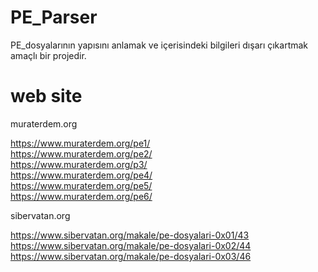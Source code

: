 # PE_Parser

PE_dosyalarının yapısını anlamak ve içerisindeki bilgileri dışarı çıkartmak amaçlı bir projedir.


# web site

muraterdem.org 

https://www.muraterdem.org/pe1/  
https://www.muraterdem.org/pe2/  
https://www.muraterdem.org/p3/  
https://www.muraterdem.org/pe4/  
https://www.muraterdem.org/pe5/  
https://www.muraterdem.org/pe6/  

sibervatan.org 

https://www.sibervatan.org/makale/pe-dosyalari-0x01/43  
https://www.sibervatan.org/makale/pe-dosyalari-0x02/44  
https://www.sibervatan.org/makale/pe-dosyalari-0x03/46   

